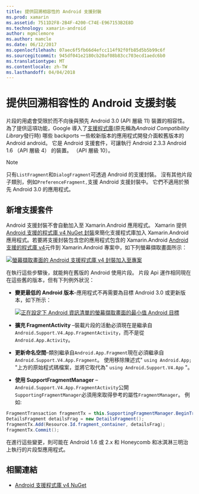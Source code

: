 ```yaml
---
title: 提供回溯相容性的 Android 支援封裝
ms.prod: xamarin
ms.assetid: 7511D2F8-2B4F-4200-C74E-E967153B2E8D
ms.technology: xamarin-android
author: mgmclemore
ms.author: mamcle
ms.date: 06/12/2017
ms.openlocfilehash: 07aec6f5fb66d4efcc114f92f0fb85d5b5b99c6f
ms.sourcegitcommit: 945df041e2180cb20af08b83cc703ecd1aedc6b0
ms.translationtype: MT
ms.contentlocale: zh-TW
ms.lasthandoff: 04/04/2018
---
```

# <a name="providing-backwards-compatibility-with-the-android-support-package"></a>提供回溯相容性的 Android 支援封裝

片段的用處會受限於而不向後與預先 Android 3.0 (API 層級 11) 裝置的相容性。 為了提供這項功能，Google 導入了[支援程式庫](http://developer.android.com/sdk/compatibility-library.html)(原先稱為*Android Compatibility Library*發行時) 哪些 backports 一些較新版本的應用程式開發介面較舊版本的 Android android。 它是 Android 支援套件，可讓執行 Android 2.3.3 Android 1.6 （API 層級 4） 的裝置。 （API 層級 10）。

> [!NOTE]
> 只有`ListFragment`和`DialogFragment`可透過 Android 的支援封裝。 沒有其他片段子類別，例如`PreferenceFragment,`支援 Android 支援封裝中。 它們不適用於預先 Android 3.0 的應用程式。 


## <a name="adding-the-support-package"></a>新增支援套件

Android 支援封裝不會自動加入至 Xamarin.Android 應用程式。 Xamarin 提供[Android 支援的程式庫 v4 NuGet 封裝](https://www.nuget.org/packages/Xamarin.Android.Support.v4/)來簡化支援程式庫加入 Xamarin.Android 應用程式。若要將支援封裝包含您的應用程式包含的 Xamarin.Android [Android 支援的程式庫 v4](https://www.nuget.org/packages/Xamarin.Android.Support.v4/)元件到 Xamarin.Android 專案中，如下列螢幕擷取畫面所示： 

[![螢幕擷取畫面的 Android 支援程式庫 v4 封裝加入至專案](providing-backwards-compatibility-images/02-sml.png)](providing-backwards-compatibility-images/02.png#lightbox)

在執行這些步驟後，就能夠在舊版的 Android 使用片段。 片段 Api 運作相同現在在這些舊的版本，但有下列例外狀況： 

-   **變更最低的 Android 版本**&ndash;應用程式不再需要為目標 Android 3.0 或更新版本，如下所示： 

    [![正在設定下 Android 資訊清單的螢幕擷取畫面的最小值 Android 目標](providing-backwards-compatibility-images/03-sml.png)](providing-backwards-compatibility-images/03.png#lightbox)

-   **擴充 FragmentActivity** &ndash;裝載片段的活動必須現在是繼承自`Android.Support.V4.App.FragmentActivity`，而不是從`Android.App.Activity`。 

-   **更新命名空間**&ndash;類別繼承自`Android.App.Fragment`現在必須繼承自`Android.Support.V4.App.Fragment`。 使用移除陳述式" `using Android.App;` "上方的原始程式碼檔案，並將它取代為" `using Android.Support.V4.App` "。 

-   **使用 SupportFragmentManager** &ndash; `Android.Support.V4.App.FragmentActivity`公開`SupportingFragmentManager`必須用來取得參考的屬性`FragmentManager`。 例如:  

```csharp
FragmentTransaction fragmentTx = this.SupportingFragmentManager.BeginTransaction();
DetailsFragment detailsFrag = new DetailsFragment();
fragmentTx.Add(Resource.Id.fragment_container, detailsFrag);
fragmentTx.Commit();
```

在進行這些變更，則可能在 Android 1.6 或 2.x 和 Honeycomb 和冰淇淋三明治上執行的片段型應用程式。 


## <a name="related-links"></a>相關連結

- [Android 支援程式庫 v4 NuGet](https://www.nuget.org/packages/Xamarin.Android.Support.v4/)
